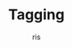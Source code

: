 ---
layout: demo
title: Tagging
author: ris
image: '/images/squares-1.png'
description: 'Add and remove items in any order without touching your mouse.
						Use your left/right arrow keys to move the caret (ibeam) between items. This
						example is instantiated from a <code>&lt;input type="text"&gt;</code> element (note
						that the value is represented as a string).'
categories:
- demos
tags:
- tagging
---